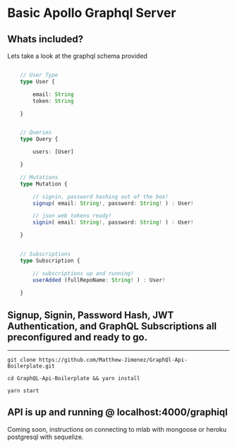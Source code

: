 # Basic Apollo Graphql Server


## Whats included?

Lets take a look at the graphql schema provided

``` typescript

    // User Type
    type User {

        email: String 
        token: String

    }


    // Queries
    type Query {

        users: [User]

    }

    // Mutations
    type Mutation {

        // signin, password hashing out of the box!
        signup( email: String!, password: String! ) : User!

        // json web tokens ready!
        signin( email: String!, password: String! ) : User!

    }


    // Subscriptions
    type Subscription {

        // subscriptions up and running!
        userAdded (fullRepoName: String! ) : User!
      
    }

```

## Signup, Signin, Password Hash, JWT Authentication, and GraphQL Subscriptions all preconfigured and ready to go. 

---

`git clone https://github.com/Matthew-Jimenez/GraphQl-Api-Boilerplate.git`


`cd GraphQL-Api-Boilerplate && yarn install`

`yarn start`


API is up and running @ localhost:4000/graphiql
---

Coming soon, instructions on connecting to mlab with mongoose or heroku postgresql with sequelize. 


